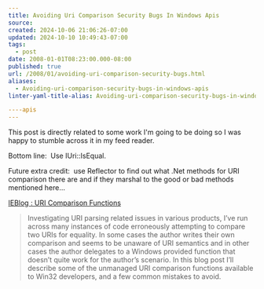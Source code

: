 ```yaml
---
title: Avoiding Uri Comparison Security Bugs In Windows Apis
source: 
created: 2024-10-06 21:06:26-07:00
updated: 2024-10-10 10:49:43-07:00
tags:
  - post
date: 2008-01-01T08:23:00.000-08:00
published: true
url: /2008/01/avoiding-uri-comparison-security-bugs.html
aliases:
  - Avoiding-uri-comparison-security-bugs-in-windows-apis
linter-yaml-title-alias: Avoiding-uri-comparison-security-bugs-in-windows-apis

----apis
---
```



This post is directly related to some work I'm going to be doing so I was happy to stumble across it in my feed reader.   
  
Bottom line:  Use IUri::IsEqual.   
  
Future extra credit:  use Reflector to find out what .Net methods for URI comparison there are and if they marshal to the good or bad methods mentioned here...  
  
[IEBlog : URI Comparison Functions](http://blogs.msdn.com/ie/archive/2007/10/24/uri-comparison-functions.aspx)  

> Investigating URI parsing related issues in various products, I’ve run across many instances of code erroneously attempting to compare two URIs for equality. In some cases the author writes their own comparison and seems to be unaware of URI semantics and in other cases the author delegates to a Windows provided function that doesn’t quite work for the author’s scenario. In this blog post I’ll describe some of the unmanaged URI comparison functions available to Win32 developers, and a few common mistakes to avoid.